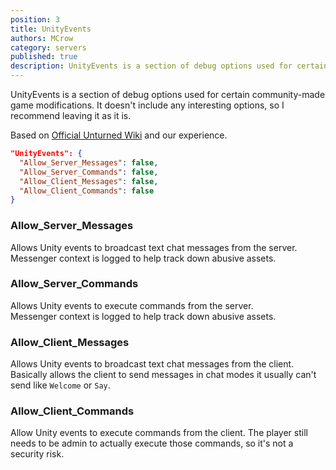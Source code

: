 ```yaml
---
position: 3
title: UnityEvents
authors: MCrow
category: servers
published: true
description: UnityEvents is a section of debug options used for certain community-made game modifications.
---
```


UnityEvents is a section of debug options used for certain community-made game modifications. It doesn't include any interesting options, so I recommend leaving it as it is.

Based on [Official Unturned Wiki](https://unturned.wiki.gg/wiki/Gameplay_config#Unity_Events) and our experience.

```json
"UnityEvents": {
  "Allow_Server_Messages": false,
  "Allow_Server_Commands": false,
  "Allow_Client_Messages": false,
  "Allow_Client_Commands": false
}
```

### Allow_Server_Messages
Allows Unity events to broadcast text chat messages from the server.
Messenger context is logged to help track down abusive assets.

### Allow_Server_Commands
Allows Unity events to execute commands from the server.  
Messenger context is logged to help track down abusive assets.

### Allow_Client_Messages
Allows Unity events to broadcast text chat messages from the client.
Basically allows the client to send messages in chat modes it usually can't send like `Welcome` or `Say`.

### Allow_Client_Commands
Allow Unity events to execute commands from the client.
The player still needs to be admin to actually execute those commands, so it's not a security risk.